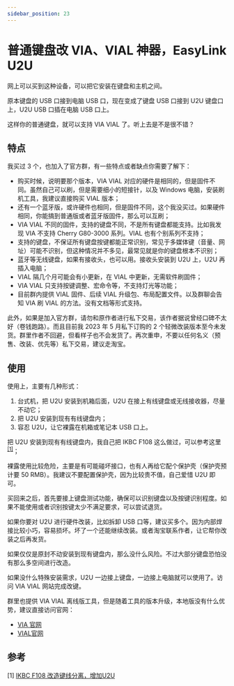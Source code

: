 ```yaml
---
sidebar_position: 23
---
```


# 普通键盘改 VIA、VIAL 神器，EasyLink U2U

网上可以买到这种设备，可以把它安装在键盘和主机之间。

原本键盘的 USB 口接到电脑 USB 口，现在变成了键盘 USB 口接到 U2U 键盘口上，U2U USB 口插在电脑 USB 口上。

这样你的普通键盘，就可以支持 VIA VIAL 了。听上去是不是很不错？

## 特点

我买过 3 个，也加入了官方群，有一些特点或者缺点你需要了解下：

* 购买时候，说明要那个版本，VIA VIAL 对应的硬件是相同的，但是固件不同。虽然自己可以刷，但是需要细小的短接针，以及 Windows 电脑，安装刷机工具，我建议直接购买 VIAL 版本；
* 还有一个蓝牙版，或许硬件也相同，但是固件不同，这个我没买过。如果硬件相同，你能搞到普通版或者蓝牙版固件，那么可以互刷；
* VIA VIAL 不同的固件，支持的键盘不同，不是所有键盘都能支持。比如我发现 VIA 不支持 Cherry G80-3000 系列。VIAL 也有个别系列不支持；
* 支持的键盘，不保证所有键盘按键都能正常识别，常见于多媒体键（音量、网址）可能不识别，但这种情况并不多见，最常见就是你的键盘根本不识别；
* 蓝牙等无线键盘，如果有接收头，也可以用。接收头安装到 U2U 上，U2U 再插入电脑；
* VIAL 隔几个月可能会有小更新，在 VIAL 中更新，无需软件刷固件；
* VIA VIAL 只支持按键调整、宏命令等，不支持灯光等功能；
* 目前群内提供 VIAL 固件、后续 VIAL 升级包、布局配置文件。以及群聊会告知 VIA 刷 VIAL 的方法。没有文档等形式支持。

此外，如果是加入官方群，请勿和原作者进行私下交易，该作者据说曾经口碑不太好（卷钱跑路）。而且目前我 2023 年 5 月私下订购的 2 个轻微改装版本至今未发货。群里作者不回避，但看样子也不会发货了。再次重申，不要以任何名义（预售、改装、优先等）私下交易，建议走淘宝。

## 使用

使用上，主要有几种形式：

1. 台式机，把 U2U 安装到机箱后面，U2U 在接上有线键盘或无线接收器，尽量不动它；
2. 把 U2U 安装到现有有线键盘内；
3. 容忍 U2U，让它裸露在机箱或笔记本 USB 口上。

把 U2U 安装到现有有线键盘内，我自己把 IKBC F108 这么做过，可以参考这里 <sup>[[1]](#参考)</sup>；

裸露使用比较危险，主要是有可能碰坏接口，也有人再给它配个保护壳（保护壳预计要 50 RMB）。我建议不要配置保护壳，因为比较贵不值，自己爱惜 U2U 即可。

买回来之后，首先要接上键盘测试功能，确保可以识别键盘以及按键识别程度。如果不能使用或者识别按键太少不满足要求，可以尝试退货。

如果你要对 U2U 进行硬件改装，比如拆卸 USB 口等，建议买多个。因为内部焊接比较小巧，容易损坏。坏了一个还能继续改装。或者淘宝联系作者，让它帮你改装之后再发货。

如果仅仅是原封不动安装到现有键盘内，那么没什么风险。不过大部分键盘恐怕没有那么多空间进行改造。

如果没什么特殊安装需求，U2U 一边接上键盘，一边接上电脑就可以使用了。访问 VIA VIAL 网站完成改键。

群里也提供 VIA VIAL 离线版工具，但是随着工具的版本升级，本地版没有什么优势，建议直接访问官网：

* [VIA 官网](https://usevia.app)
* [VIAL官网](https://vial.rocks)

## 参考

[1]&nbsp;[IKBC F108 改造键线分离，增加U2U](/keyboard/custom-ikbc-108)
